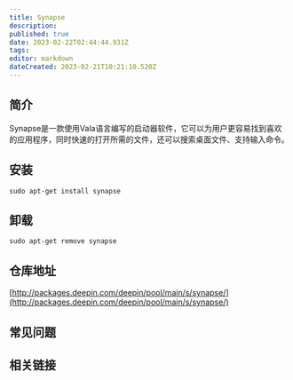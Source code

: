 ```yaml
---
title: Synapse
description: 
published: true
date: 2023-02-22T02:44:44.931Z
tags: 
editor: markdown
dateCreated: 2023-02-21T10:21:10.520Z
---
```


## 简介

Synapse是一款使用Vala语言编写的启动器软件，它可以为用户更容易找到喜欢的应用程序，同时快速的打开所需的文件，还可以搜索桌面文件、支持输入命令。

## 安装

`sudo apt-get install synapse`

## 卸载

`sudo apt-get remove synapse`

## 仓库地址

[http://packages.deepin.com/deepin/pool/main/s/synapse/](http://packages.deepin.com/deepin/pool/main/s/synapse/)

## 常见问题

## 相关链接
